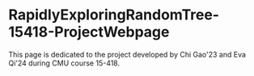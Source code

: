 # RapidlyExploringRandomTree-15418-ProjectWebpage
This page is dedicated to the project developed by Chi Gao'23 and Eva Qi'24 during CMU course 15-418.
